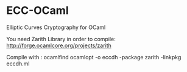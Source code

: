 ECC-OCaml
=========

Elliptic Curves Cryptography for OCaml

You need Zarith Library in order to compile:
http://forge.ocamlcore.org/projects/zarith

Compile with :
ocamlfind ocamlopt -o eccdh -package zarith -linkpkg eccdh.ml

